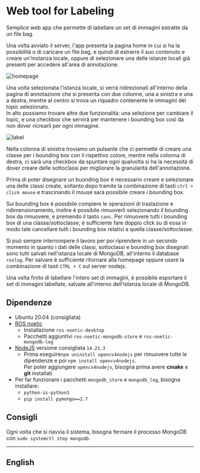 # Web tool for Labeling

Semplice web app che permette di labellare un set di immagini estratte da un file bag.

Una volta avviato il server, l'app presenta la pagina home in cui si ha la possibilità o di caricare un file bag, e quindi di estrarre il suo contenuto e creare un'instanza locale, oppure di selezionare una delle istanze locali già presenti per accedere all'area di annotazione.


![homepage](https://github.com/AlessandroMangili/WebToolLabelImage/assets/86318455/a5d12ba4-f62c-40b6-9db6-95560274947f)

Una volta selezionata l'istanza locale, si verrà ridirezionati all'interno della pagina di annotazione che si presenta con due colonne, una a sinistra e una a destra, mentre al centro si trova un riquadro contenente le immagini del topic selezionato. \
In alto possiamo trovare altre due funzionalità: una selezione per cambiare il topic, e una checkbox che servirà per mantenere i bounding box così da non dover ricrearli per ogni immagine.

![label](https://github.com/AlessandroMangili/WebToolLabelImage/assets/86318455/5434998b-f6a5-4221-affa-4dab316f9066)

Nella colonna di sinistra troviamo un pulsante che ci permette di creare una classe per i bounding box con il rispettivo colore, mentre nella colonna di destra, ci sarà una checkbox da spuntare ogni qualvolta si ha la necessità di dover creare delle sottoclassi per migliorare la granularità dell'annotazione.

Prima di poter disegnare un buonding box è necessario creare e selezionare una delle classi create, soltanto dopo tramite la combinazione di tasti `ctrl + click mouse` e trascinando il mouse sarà possibile creare i bounding box.

Sui bounding box è possibile compiere le operazioni di traslazione e ridimensionamento, inoltre è possibile rimuoverli selezionando il bounding box da rimuovere, e premendo il tasto `canc`. Per rimuovere tutti i bounding box di una classe/sottoclasse, è sufficiente fare doppio click su di essa in modo tale cancellare tutti i bounding box relativi a quella classe/sottoclasse.

Si può sempre interrompere il lavoro per poi riprendere in un secondo momento in quanto i dati delle classi, sottoclassi e bounding box disegnati sono tutti salvati nell'istanza locale di MongoDB, all'interno il database `roslog`. Per salvare è sufficiente ritornare alla homepage oppure usare la combinazione di tasti `CTRL + C` sul server nodejs.

Una volta finito di labellare l'intero set di immagini, è possibile esportare il set di immagini labellate, salvate all'interno dell'istanza locale di MongoDB.

## Dipendenze

- Ubuntu 20.04 (consigliata)
- [ROS noetic](http://wiki.ros.org/noetic/Installation/Ubuntu)
  - Installazione `ros-noetic-desktop`
  - Pacchetti aggiuntivi `ros-noetic-mongodb-store` e `ros-noetic-mongodb-log`
- [NodeJS](https://www.digitalocean.com/community/tutorials/how-to-install-node-js-on-ubuntu-20-04) versione consigliata `14.21.3`  
  - Prima eseguire`npm uninstall opencv4nodejs` per rimuovere tutte le dipendenze e poi `npm install opencv4nodejs`. \
    Per poter aggiungere `opencv4nodejs`, bisogna prima avere __cmake__ e __git__ installati
- Per far funzionare i pacchetti `mongodb_store` e `mongodb_log`, bisogna installare:
  - `python-is-python3`
  - `pip install pymongo==2.7`

## Consigli

Ogni volta che si riavvia il sistema, bisogna fermare il processo MongoDB con `sudo systemctl stop mongodb`.

---

## English
